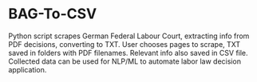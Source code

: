 # BAG-To-CSV
Python script scrapes German Federal Labour Court, extracting info from PDF decisions, converting to TXT. User chooses pages to scrape, TXT saved in folders with PDF filenames. Relevant info also saved in CSV file. Collected data can be used for NLP/ML to automate labor law decision application.
